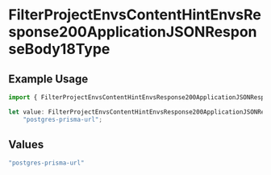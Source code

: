 # FilterProjectEnvsContentHintEnvsResponse200ApplicationJSONResponseBody18Type

## Example Usage

```typescript
import { FilterProjectEnvsContentHintEnvsResponse200ApplicationJSONResponseBody18Type } from "@vercel/sdk/models/operations";

let value: FilterProjectEnvsContentHintEnvsResponse200ApplicationJSONResponseBody18Type =
    "postgres-prisma-url";
```

## Values

```typescript
"postgres-prisma-url"
```